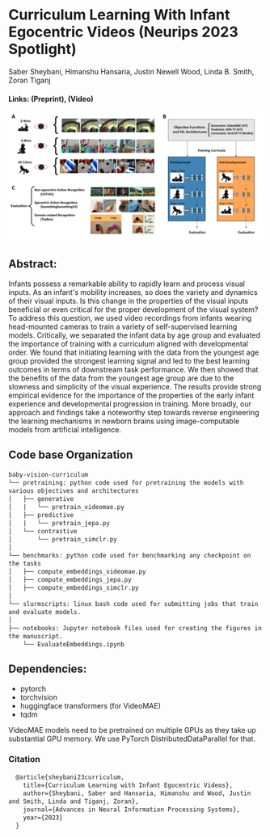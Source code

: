 # Curriculum Learning With Infant Egocentric Videos (Neurips 2023 Spotlight)
Saber Sheybani, Himanshu Hansaria, Justin Newell Wood, Linda B. Smith, Zoran Tiganj

#### Links: (Preprint), (Video)

<div style="text-align: center;"><img src="fig_overview_web.png"></div>

## Abstract:

Infants possess a remarkable ability to rapidly learn and process visual inputs. As an infant's mobility increases, so does the variety and dynamics of their visual inputs. Is this change in the properties of the visual inputs beneficial or even critical for the proper development of the visual system? To address this question, we used video recordings from infants wearing head-mounted cameras to train a variety of self-supervised learning models. Critically, we separated the infant data by age group and evaluated the importance of training with a curriculum aligned with developmental order. We found that initiating learning with the data from the youngest age group provided the strongest learning signal and led to the best learning outcomes in terms of downstream task performance. We then showed that the benefits of the data from the youngest age group are due to the slowness and simplicity of the visual experience. The results provide strong empirical evidence for the importance of the properties of the early infant experience and developmental progression in training. More broadly, our approach and findings take a noteworthy step towards reverse engineering the learning mechanisms in newborn brains using image-computable models from artificial intelligence.


## Code base Organization
```
baby-vision-curriculum
└── pretraining: python code used for pretraining the models with various objectives and architectures
│   ├── generative
│   |   └── pretrain_videomae.py
│   ├── predictive
│   |   └── pretrain_jepa.py
│   └── contrastive
│       └── pretrain_simclr.py
│
└── benchmarks: python code used for benchmarking any checkpoint on the tasks
│   ├── compute_embeddings_videomae.py
│   ├── compute_embeddings_jepa.py
│   ├── compute_embeddings_simclr.py
│
└── slurmscripts: linux bash code used for submitting jobs that train and evaluate models.
│
├── notebooks: Jupyter notebook files used for creating the figures in the manuscript.
    └── EvaluateEmbeddings.ipynb
```


## Dependencies:
+ pytorch
+ torchvision
+ huggingface transformers (for VideoMAE)
+ tqdm

VideoMAE models need to be pretrained on multiple GPUs as they take up substantial GPU memory. We use PyTorch DistributedDataParallel for that.

### Citation

```
  @article{sheybani23curriculum,
    title={Curriculum Learning with Infant Egocentric Videos},
    author={Sheybani, Saber and Hansaria, Himanshu and Wood, Justin and Smith, Linda and Tiganj, Zoran},
    journal={Advances in Neural Information Processing Systems},
    year={2023}
  }
```
